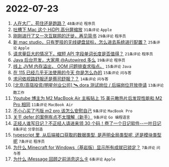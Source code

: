 # 2022-07-23

1. [人在大厂，苟住还是跑路？](https://www.v2ex.com/t/868157) `48条评论` `程序员`
1. [吐槽下 Mac 这个 HiDPI 高分屏缩放](https://www.v2ex.com/t/868153) `31条评论` `Apple`
1. [刚刚进行了又一次互联网的迁徙，再见简书](https://www.v2ex.com/t/868140) `29条评论` `程序员`
1. [新 mac studio，只有罗技的无线键盘鼠标，怎么进去系统进行配置？](https://www.v2ex.com/t/868161) `25条评论` `Apple`
1. [请求量巨大的情况下，缩短 API 字段单词长度是否值得？](https://www.v2ex.com/t/868167) `21条评论` `程序员`
1. [Java 后台开发，大家用 @Autowired 多么](https://www.v2ex.com/t/868182) `19条评论` `程序员`
1. [线上 JVM 内存溢出， OOM 问题排查求指点。](https://www.v2ex.com/t/868151) `15条评论` `Java`
1. [在 115 已经几乎无法使用的今天 你是怎么办的](https://www.v2ex.com/t/868145) `15条评论` `问与答`
1. [求问依视路舒服还是蔡司舒服？？](https://www.v2ex.com/t/868184) `14条评论` `问与答`
1. [[北京/高瓴投资/明星创业公司] 🛰 dora 测试岗位 / 后端岗位开放申请](https://www.v2ex.com/t/868173) `13条评论` `酷工作`
1. [Youtube 博主为 M2 MacBook Air 主板贴上 15 美元散热片后发现性能和 M2 Pro 相同](https://www.v2ex.com/t/868169) `11条评论` `MacBook Air`
1. [不小心买了丐版 m2 pro 该怎么安慰自己](https://www.v2ex.com/t/868152) `9条评论` `MacBook Pro`
1. [关于 defer 的案例有点不太理解（新手）](https://www.v2ex.com/t/868146) `9条评论` `Go 编程语言`
1. [正经人谁写日记？不正经人请进来领 30 个码！卷了一个日记软件--一叶日记](https://www.v2ex.com/t/868195) `8条评论` `分享创造`
1. [typescript 里, 从后端接口获取的数据类型, 是声明全局类型呢, 还是模块类型呢](https://www.v2ex.com/t/868154) `7条评论` `程序员`
1. [为什么 Minecraft for Windows（基岩版）显示所有成就已锁定？](https://www.v2ex.com/t/868148) `7条评论` `问与答`
1. [为什么 iMessage 回顾之前消息这么卡](https://www.v2ex.com/t/868147) `6条评论` `Apple`
